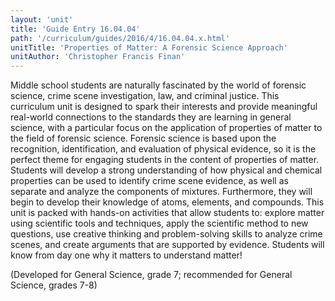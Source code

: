 ```yaml
---
layout: 'unit'
title: 'Guide Entry 16.04.04'
path: '/curriculum/guides/2016/4/16.04.04.x.html'
unitTitle: 'Properties of Matter: A Forensic Science Approach'
unitAuthor: 'Christopher Francis Finan'
---
```


<main>
 <p>
  Middle school students are naturally fascinated by the world of forensic science, crime scene investigation, law, and criminal justice. This curriculum unit is designed to spark their interests and provide meaningful real-world connections to the standards they are learning in general science, with a particular focus on the application of properties of matter to the field of forensic science. Forensic science is based upon the recognition, identification, and evaluation of physical evidence, so it is the perfect theme for engaging students in the content of properties of matter. Students will develop a strong understanding of how physical and chemical properties can be used to identify crime scene evidence, as well as separate and analyze the components of mixtures. Furthermore, they will begin to develop their knowledge of atoms, elements, and compounds. This unit is packed with hands-on activities that allow students to: explore matter using scientific tools and techniques, apply the scientific method to new questions, use creative thinking and problem-solving skills to analyze crime scenes, and create arguments that are supported by evidence. Students will know from day one why it matters to understand matter!
 </p>
 <p>
  (Developed for General Science, grade 7; recommended for General Science, grades 7-8)
 </p>
</main>
